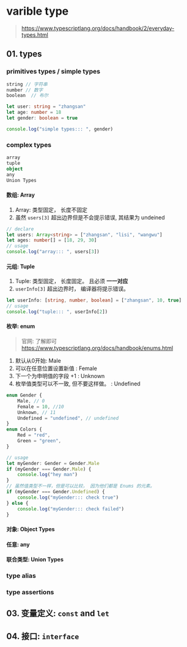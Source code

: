 # varible type

> https://www.typescriptlang.org/docs/handbook/2/everyday-types.html

## 01. types

### primitives types / simple types

```ts
string // 字符串
number // 数字
boolean  // 布尔
```

```ts
let user: string = "zhangsan"
let age: number = 18
let gender: boolean = true

console.log("simple types::: ", gender)
```

### complex types

```ts
array
tuple
object
any
Union Types
```

#### 数组: Array

1. Array: 类型固定， 长度不固定
2. 虽然 `users[3]` 超出边界但是不会提示错误, 其结果为 undeined

```ts
// declare
let users: Array<string> = ["zhangsan", "lisi", "wangwu"]
let ages: number[] = [18, 29, 30]
// usage
console.log("array::: ", users[3])
```

#### 元组: Tuple

1. Tuple: 类型固定， 长度固定。 且必须 **一一对应**
2. `userInfo[3]` 超出边界时， 编译器将提示错误。

```ts
let userInfo: [string, number, boolean] = ["zhangsan", 10, true]
// usage
console.log("tuple::: ", userInfo[2])
```

#### 枚举: enum

> 官网: 了解即可 https://www.typescriptlang.org/docs/handbook/enums.html

1. 默认从0开始: Male
2. 可以在任意位置设置新值 : Female
3. 下一个为申明值的字段 +1 : Unknown
4. 枚举值类型可以不一致, 但不要这样做。 : Undefined

```ts
enum Gender {
    Male, // 0 
    Female = 10, //10
    Unknown, // 11
    Undefined = "undefined", // undefined
}
enum Colors {
    Red = "red",
    Green = "green",
}

// usage
let myGender: Gender = Gender.Male
if (myGender === Gender.Male) {
    console.log("hey man")
}
// 虽然值类型不一样，但是可以比较， 因为他们都是 Enums 的元素。
if (myGender === Gender.Undefined) {
    console.log("myGender::: check true")
} else {
    console.log("myGender::: check failed")
}
```

#### 对象: Object Types

#### 任意: any

#### 联合类型: Union Types

### type alias

### type assertions



## 03. 变量定义: `const` and `let`

## 04. 接口: `interface`

